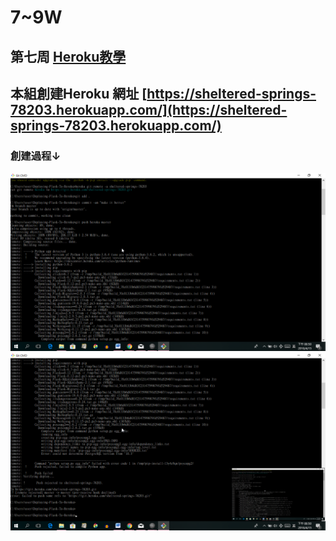 # 7~9W

## 第七周 [Heroku教學](https://vimeo.com/263993520)

## 本組創建Heroku 網址 [https://sheltered-springs-78203.herokuapp.com/](https://sheltered-springs-78203.herokuapp.com/)

### 創建過程↓

![](../.gitbook/assets/2018-04-15_20-50-51.png)![](../.gitbook/assets/2018-04-15_20-50-54.png)

